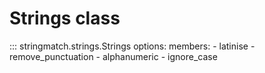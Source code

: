 # Strings class

::: stringmatch.strings.Strings
    options:
        members:
            - latinise
            - remove_punctuation
            - alphanumeric
            - ignore_case
